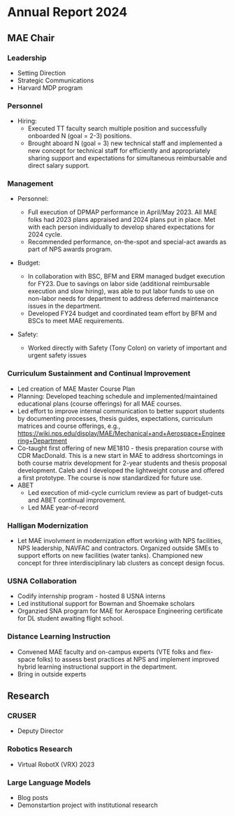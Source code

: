 # Annual Report 2024

## MAE Chair

### Leadership

* Setting Direction
* Strategic Communications
* Harvard MDP program

### Personnel

* Hiring: 
  * Executed TT faculty search multiple position and successfully onboarded N (goal = 2-3) positions.
  * Brought aboard N (goal = 3) new technical staff and implemented a new concept for technical staff for efficiently and appropriately sharing support and expectations for simultaneous reimbursable and direct salary support.


### Management

* Personnel:
  * Full execution of DPMAP performance in April/May 2023.  All MAE folks had 2023 plans appraised and 2024 plans put in place.  Met with each person individually to develop shared expectations for 2024 cycle.
  * Recommended performance, on-the-spot and special-act awards as part of NPS awards program.

* Budget: 
  * In collaboration with BSC, BFM and ERM managed budget execution for FY23.  Due to savings on labor side (additional reimbursable execution and slow hiring), was able to put labor funds to use on non-labor needs for department to address deferred maintenance issues in the department.
  * Developed FY24 budget and coordinated team effort by BFM and BSCs to meet MAE requirements.

* Safety: 
  * Worked directly with Safety (Tony Colon) on variety of important and urgent safety issues 

### Curriculum Sustainment and Continual Improvement

* Led creation of MAE Master Course Plan
* Planning: Developed teaching schedule and implemented/maintained educational plans (course offerings) for all MAE courses.  
* Led effort to improve internal communication to better support students by documenting processes, thesis guides, expectations, curriculum matrices and course offerings, e.g., https://wiki.nps.edu/display/MAE/Mechanical+and+Aerospace+Engineering+Department
* Co-taught first offering of new ME1810 - thesis preparation course with CDR MacDonald.  This is a new start in MAE to address shortcomings in both course matrix development for 2-year students and thesis proposal development.  Caleb and I developed the lightweight coruse and offered a first prototype.  The course is now standardized for future use.
* ABET
  * Led execution of mid-cycle curriclum review as part of budget-cuts and ABET continual improvement.
  * Led MAE year-of-record   

### Halligan Modernization

* Let MAE involvment in modernization effort working with NPS facilities, NPS leadership, NAVFAC and contractors.  Organized outside SMEs to support efforts on new facilities (water tanks).  Championed new concept for three interdisciplinary lab clusters as concept design focus.  

### USNA Collaboration

* Codify internship program - hosted 8 USNA interns
* Led institutional support for Bowman and Shoemake scholars
* Organzied SNA program for MAE for Aerospace Engineering certificate for DL student awaiting flight school.

### Distance Learning Instruction

* Convened MAE faculty and on-campus experts (VTE folks and flex-space folks) to assess best practices at NPS and implement improved hybrid learning instructional support in the department. 
* Bring in outside experts

## Research

### CRUSER

* Deputy Director

### Robotics Research

* Virtual RobotX (VRX) 2023

### Large Language Models

* Blog posts
* Demonstartion project with institutional research

